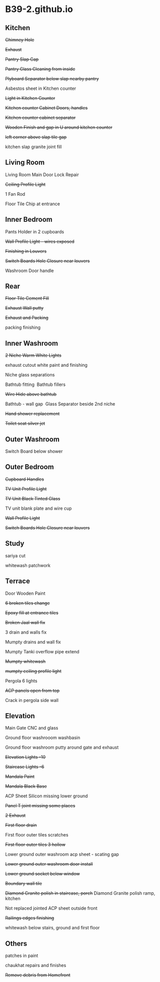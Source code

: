 # B39-2.github.io

## Kitchen
~~Chimney Hole~~

~~Exhaust~~

~~Pantry Slap Gap~~

~~Pantry Glass Cleaning from inside~~

~~Plyboard Separator below slap nearby pantry~~

Asbestos sheet in Kitchen counter

~~Light in Kitchen Counter~~

~~Kitchen counter Cabinet Doors, handles~~ 

~~Kitchen counter cabinet separator~~

~~Wooden Finish and gap in U around kitchen counter~~

~~left corner above slap tile gap~~

kitchen slap granite joint fill


## Living Room

Living Room Main Door Lock Repair

~~Ceiling Profile Light~~

1 Fan Rod 

Floor Tile Chip at entrance


## Inner Bedroom

Pants Holder in 2 cupboards

~~Wall Profile Light - wires exposed~~

~~Finishing in Louvers~~

~~Switch Boards Hole Closure near louvers~~

Washroom Door handle



## Rear

~~Floor Tile Cement Fill~~

~~Exhaust Wall putty~~

~~Exhaust and Packing~~

packing finishing


## Inner Washroom

~~2 Niche Warm White Lights~~

exhaust cutout white paint and finishing

Niche glass separations

Bathtub fitting 
Bathtub fillers

~~Wire Hide above bathtub~~

Bathtub - wall gap 
Glass Separator beside 2nd niche

~~Hand shower replacement~~

~~Toilet seat silver jet~~


## Outer Washroom

Switch Board below shower


## Outer Bedroom

~~Cupboard Handles~~

~~TV Unit Profile Light~~

~~TV Unit Black Tinted Glass~~

TV unit blank plate and wire cup

~~Wall Profile Light~~

~~Switch Boards Hole Closure near louvers~~


## Study

sariya cut

whitewash patchwork


## Terrace

Door Wooden Paint

~~6 broken tiles change~~

~~Epoxy fill at entrance tiles~~

~~Broken Jaal wall fix~~

3 drain and walls fix

Mumpty drains and wall fix

Mumpty Tanki overflow pipe extend

~~Mumpty whitewash~~

~~mumpty ceiling profile light~~

Pergola 6 lights

~~ACP panels open from top~~

Crack in pergola side wall



## Elevation

Main Gate CNC and glass

Ground floor washrooom washbasin

Ground floor washroom putty around gate 
and exhaust

~~Elevation Lights -10~~

~~Staircase Lights -6~~

~~Mandala Paint~~

~~Mandala Black Base~~

ACP Sheet Silicon missing lower ground

~~Panel T joint missing some places~~

~~2 Exhaust~~

~~First floor drain~~

First floor outer tiles scratches

~~First floor outer tiles 3 hollow~~

Lower ground outer washroom acp sheet - scating gap

~~Lower ground outer washroom door install~~

~~Lower ground socket below window~~

~~Boundary wall tile~~

~~Diamond Granite polish in staircase, porch~~
Diamond Granite polish ramp, kitchen

Not replaced jointed ACP sheet outside front

~~Railings edges finishing~~

whitewash below stairs, ground and first floor

## Others

patches in paint

chaukhat repairs and finishes

~~Remove debris from Homefront~~